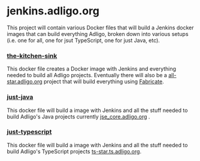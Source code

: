 # jenkins.adligo.org
This project will contain various Docker files that will build a Jenkins docker images that can build everything Adligo, broken down into various setups (i.e. one for all, one for jsut TypeScript, one for just Java, etc).

### [the-kitchen-sink](./the-kitchen-sink/README.md)

This docker file creates a Docker image with Jenkins and everything needed to build all Adligo projects.  Eventually there will also be a [all-star.adligo.org](https://github.com/adligo/all-star.adligo.org) project that will build everything using [Fabricate](https://github.com/adligo/fab.ts.adligo.org). 


### [just-java](./just-java/README.md)

This docker file will build a image with Jenkins and all the stuff needed to build Adligo's Java projects currently [jse_core.adligo.org](https://github.com/adligo/jse_core.adligo.org) .

### [just-typescript](./just-typescript/README.md)

This docker file will build a image with Jenkins and all the stuff needed to build Adligo's TypeScript projects [ts-star.ts.adligo.org](https://github.com/adligo/ts-star.ts.adligo.org).